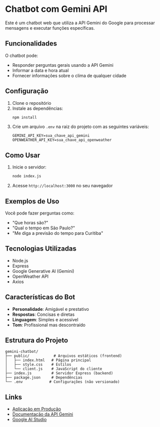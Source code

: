 # Chatbot com Gemini API

Este é um chatbot web que utiliza a API Gemini do Google para processar mensagens e executar funções específicas.

## Funcionalidades

O chatbot pode:
- Responder perguntas gerais usando a API Gemini
- Informar a data e hora atual
- Fornecer informações sobre o clima de qualquer cidade

## Configuração

1. Clone o repositório
2. Instale as dependências:
   ```bash
   npm install
   ```
3. Crie um arquivo `.env` na raiz do projeto com as seguintes variáveis:
   ```
   GEMINI_API_KEY=sua_chave_api_gemini
   OPENWEATHER_API_KEY=sua_chave_api_openweather
   ```

## Como Usar

1. Inicie o servidor:
   ```bash
   node index.js
   ```
2. Acesse `http://localhost:3000` no seu navegador

## Exemplos de Uso

Você pode fazer perguntas como:
- "Que horas são?"
- "Qual o tempo em São Paulo?"
- "Me diga a previsão do tempo para Curitiba"

## Tecnologias Utilizadas

- Node.js
- Express
- Google Generative AI (Gemini)
- OpenWeather API
- Axios

## Características do Bot

- **Personalidade**: Amigável e prestativo
- **Respostas**: Concisas e diretas
- **Linguagem**: Simples e acessível
- **Tom**: Profissional mas descontraído

## Estrutura do Projeto

```
gemini-chatbot/
├── public/           # Arquivos estáticos (frontend)
│   ├── index.html   # Página principal
│   ├── style.css    # Estilos
│   └── client.js    # JavaScript do cliente
├── index.js         # Servidor Express (backend)
├── package.json     # Dependências
└── .env            # Configurações (não versionado)
```

## Links

- [Aplicação em Produção](https://chatbot-2zn1.onrender.com)
- [Documentação da API Gemini](https://ai.google.dev/gemini-api/docs)
- [Google AI Studio](https://makersuite.google.com/app) 